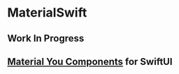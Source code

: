 # MaterialSwift
## Work In Progress
## [Material You Components](https://m3.material.io/components) for SwiftUI
